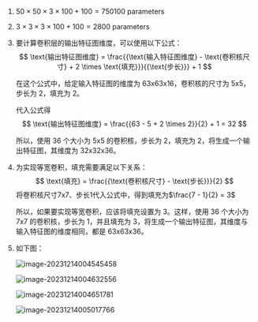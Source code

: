 1. $50 \times 50 \times 3 \times 100 + 100 = 750100$ parameters

2. $3 \times 3 \times 3 \times 100 + 100 = 2800$ parameters

3. 要计算卷积层的输出特征图维度，可以使用以下公式：
   $$
   \text{输出特征图维度} = \frac{{\text{输入特征图维度} - \text{卷积核尺寸} + 2 \times \text{填充}}}{{\text{步长}}} + 1
   $$
   

   在这个公式中，给定输入特征图的维度为 63x63x16，卷积核的尺寸为 5x5，步长为 2，填充为 2。

   代入公式得
   $$
   \text{输出特征图维度} = \frac{{63 - 5 + 2 \times 2}}{2} + 1 = 32
   $$
   

   所以，使用 36 个大小为 5x5 的卷积核，步长为 2，填充为 2，将生成一个输出特征图，其维度为 32x32x36。

4. 为实现等宽卷积，填充需要满足以下关系：
   $$
   \text{填充} = \frac{{\text{卷积核尺寸} - \text{步长}}}{2}
   $$
   将卷积核尺寸7x7、步长1代入公式中，得到填充为$\frac{7 - 1}{2} = 3$

   所以，如果要实现等宽卷积，应该将填充设置为 3。这样，使用 36 个大小为 7x7 的卷积核，步长为 1，并且填充为 3，将生成一个输出特征图，其维度与输入特征图的维度相同，都是 63x63x36。

5. 如下图：

   ![image-20231214004545458](C:\Users\asterich\AppData\Roaming\Typora\typora-user-images\image-20231214004545458.png)

   ![image-20231214004632556](C:\Users\asterich\AppData\Roaming\Typora\typora-user-images\image-20231214004632556.png)

   ![image-20231214004651781](C:\Users\asterich\AppData\Roaming\Typora\typora-user-images\image-20231214004651781.png)

   ![image-20231214005017766](C:\Users\asterich\AppData\Roaming\Typora\typora-user-images\image-20231214005017766.png)

   